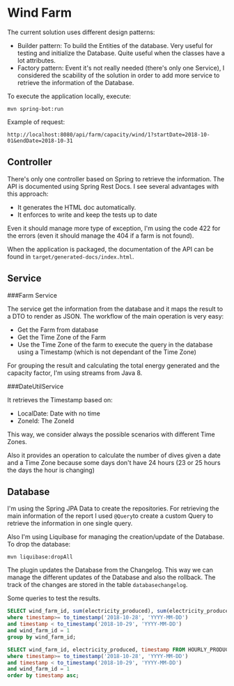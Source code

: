 # Wind Farm

The current solution uses different design patterns:
* Builder pattern: To build the Entities of the database. Very useful for testing and initialize the Database. Quite useful when the classes have a lot attributes.
* Factory pattern: Event it's not really needed (there's only one Service), I considered the scability of the solution in order to add more service to retrieve the information of the Database.

To execute the application locally, execute:

```
mvn spring-bot:run
```

Example of request:

```
http://localhost:8080/api/farm/capacity/wind/1?startDate=2018-10-01&endDate=2018-10-31
```

## Controller

There's only one controller based on Spring to retrieve the information. The API is documented using Spring Rest Docs. I see several advantages with this approach:
* It generates the HTML doc automatically.
* It enforces to write and keep the tests up to date

Even it should manage more type of exception, I'm using the code 422 for the errors (even it should manage the 404 if a farm is not found).

When the application is packaged, the documentation of the API can be found in `target/generated-docs/index.html`.

## Service

###Farm Service

The service get the information from the database and it maps the result to a DTO to render as JSON. The workflow of the main operation is very easy:
- Get the Farm from database
- Get the Time Zone of the Farm
- Use the Time Zone of the farm to execute the query in the database using a Timestamp (which is not dependant of the Time Zone)

For grouping the result and calculating the total energy generated and the capacity factor, I'm using streams from Java 8. 

###DateUtilService

It retrieves the Timestamp based on:
- LocalDate: Date with no time
- ZoneId: The ZoneId

This way, we consider always the possible scenarios with different Time Zones.

Also it provides an operation to calculate the number of dives given a date and a Time Zone because some days don't have 24 hours (23 or 25 hours the days the hour is changing)

## Database 

I'm using the Spring JPA Data to create the repositories. For retrieving the main information of the report I used `@Query`to create a custom Query to retrieve the information in one single query.

Also I'm using Liquibase for managing the creation/update of the Database. To drop the database:

```
mvn liquibase:dropAll
```
The plugin updates the Database from the Changelog. This way we can manage the different updates of the Database and also the rollback. The track of the changes are stored in the table `databasechangelog`.

Some queries to test the results. 

```sql
SELECT wind_farm_id, sum(electricity_produced), sum(electricity_produced)/(count(wind_farm_id)*10)  FROM HOURLY_PRODUCTION 
where timestamp>= to_timestamp('2018-10-28', 'YYYY-MM-DD')
and timestamp < to_timestamp('2018-10-29', 'YYYY-MM-DD')
and wind_farm_id = 1
group by wind_farm_id; 

SELECT wind_farm_id, electricity_produced, timestamp FROM HOURLY_PRODUCTION 
where timestamp>= to_timestamp('2018-10-28', 'YYYY-MM-DD')
and timestamp < to_timestamp('2018-10-29', 'YYYY-MM-DD')
and wind_farm_id = 1
order by timestamp asc; 
```


